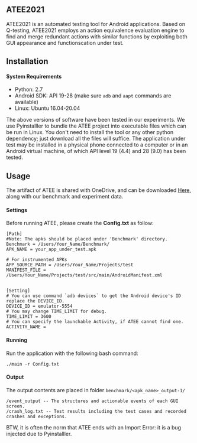 ## ATEE2021

ATEE2021 is an automated testing tool for Android applications. Based on Q-testing, ATEE2021 employs an action equivalence evaluation engine to find and merge redundant actions with similar functions by exploiting both GUI appearance and functionscation under test.


## Installation

#### System Requirements

- Python: 2.7
- Android SDK: API 19-28 (make sure `adb` and `aapt` commands are available)
- Linux: Ubuntu 16.04-20.04

The above versions of software have been tested in our experiments. We use Pyinstalller to bundle the ATEE project into executable files which can be run in Linux.  You don't need to install the tool or any other python dependency; just download all the files will suffice. The application under test may be installed in a physical phone connected to a computer or in an Android virtual machine, of which API level 19 (4.4) and 28 (9.0) has been tested.

## Usage

The artifact of ATEE is shared with OneDrive, and can be downloaded [Here](https://1drv.ms/u/s!AmfV7AZ50ULTiT36goqVTvFpbqoJ?e=5Pybc6), along with our benchmark and experiment data.


#### Settings

Before running ATEE, please create the **Config.txt** as follow: 

```
[Path]
#Note: The apks should be placed under 'Benchmark' directory.
Benchmark = /Users/Your_Name/Benchmark/
APK_NAME = your_app_under_test.apk

# For instrumented APKs
APP_SOURCE_PATH = /Users/Your_Name/Projects/test
MANIFEST_FILE = /Users/Your_Name/Projects/test/src/main/AndroidManifest.xml


[Setting]
# You can use command `adb devices` to get the Android device's ID replace the DEVICE_ID.
DEVICE_ID = emulator-5554
# You may change TIME_LIMIT for debug.
TIME_LIMIT = 3600
# You can specify the launchable Activity, if ATEE cannot find one.
ACTIVITY_NAME = 
```

#### Running

Run the application with the following bash command:

   ```shell
   ./main -r Config.txt
   ```

#### Output

The output contents are placed in folder `benchmark/<apk_name>_output-1/`

```
/event_output -- The structures and actionable events of each GUI screen.
/crash_log.txt -- Test results including the test cases and recorded crashes and exceptions.
```

BTW, it is often the norm that ATEE ends with an Import Error: it is a bug injected due to Pyinstalller.

